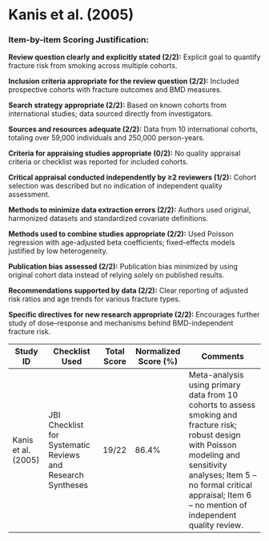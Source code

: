 # Kanis et al. (2005)

### Item-by-item Scoring Justification:

**Review question clearly and explicitly stated (2/2):** Explicit goal to quantify fracture risk from smoking across multiple cohorts.

**Inclusion criteria appropriate for the review question (2/2):** Included prospective cohorts with fracture outcomes and BMD measures.

**Search strategy appropriate (2/2):** Based on known cohorts from international studies; data sourced directly from investigators.

**Sources and resources adequate (2/2):** Data from 10 international cohorts, totaling over 59,000 individuals and 250,000 person-years.

**Criteria for appraising studies appropriate (0/2):** No quality appraisal criteria or checklist was reported for included cohorts.

**Critical appraisal conducted independently by ≥2 reviewers (1/2):** Cohort selection was described but no indication of independent quality assessment.

**Methods to minimize data extraction errors (2/2):** Authors used original, harmonized datasets and standardized covariate definitions.

**Methods used to combine studies appropriate (2/2):** Used Poisson regression with age-adjusted beta coefficients; fixed-effects models justified by low heterogeneity.

**Publication bias assessed (2/2):** Publication bias minimized by using original cohort data instead of relying solely on published results.

**Recommendations supported by data (2/2):** Clear reporting of adjusted risk ratios and age trends for various fracture types.

**Specific directives for new research appropriate (2/2):** Encourages further study of dose–response and mechanisms behind BMD-independent fracture risk.

| Study ID | Checklist Used | Total Score | Normalized Score (%) | Comments |
| --- | --- | --- | --- | --- |
| Kanis et al. (2005) | JBI Checklist for Systematic Reviews and Research Syntheses | 19/22 | 86.4% | Meta-analysis using primary data from 10 cohorts to assess smoking and fracture risk; robust design with Poisson modeling and sensitivity analyses; Item 5 – no formal critical appraisal; Item 6 – no mention of independent quality review. |
